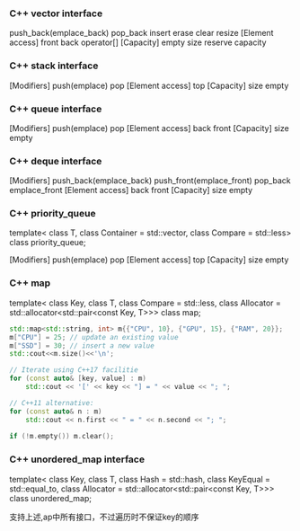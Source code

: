 ### C++ vector interface

push_back(emplace_back) pop_back  insert 
erase clear resize
[Element access] front back operator[]
[Capacity] empty size reserve capacity
 
### C++ stack interface

[Modifiers] push(emplace) pop
[Element access] top
[Capacity] size empty

### C++ queue interface

[Modifiers] push(emplace) pop
[Element access] back front
[Capacity] size empty

### C++ deque interface

[Modifiers] 
push_back(emplace_back) push_front(emplace_front)
pop_back emplace_front
[Element access] back front
[Capacity] size empty

### C++ priority_queue
template<
class T,
class Container = std::vector<T>,
class Compare = std::less<typename Container::value_type>> class priority_queue;

[Modifiers] push(emplace) pop
[Element access] top
[Capacity] size empty

### C++ map
template<
class Key,
class T,
class Compare = std::less<Key>,
class Allocator = std::allocator<std::pair<const Key, T>>> class map;

```C++
std::map<std::string, int> m{{"CPU", 10}, {"GPU", 15}, {"RAM", 20}};
m["CPU"] = 25; // update an existing value
m["SSD"] = 30; // insert a new value
std::cout<<m.size()<<'\n';

// Iterate using C++17 facilitie
for (const auto& [key, value] : m)
    std::cout << '[' << key << "] = " << value << "; ";

// C++11 alternative:
for (const auto& n : m)
    std::cout << n.first << " = " << n.second << "; ";
    
if (!m.empty()) m.clear();
```

### C++ unordered_map interface
template<
class Key,
class T,
class Hash = std::hash<Key>,
class KeyEqual = std::equal_to<Key>,
class Allocator = std::allocator<std::pair<const Key, T>>> class unordered_map;

支持上述,ap中所有接口，不过遍历时不保证key的顺序
